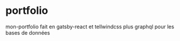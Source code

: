 # portfolio
mon-portfolio fait en gatsby-react et tellwindcss plus graphql pour les bases de données
